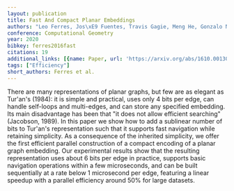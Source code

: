 ```yaml
---
layout: publication
title: Fast And Compact Planar Embeddings
authors: "Leo Ferres, Jos\xE9 Fuentes, Travis Gagie, Meng He, Gonzalo Navarro"
conference: Computational Geometry
year: 2020
bibkey: ferres2016fast
citations: 19
additional_links: [{name: Paper, url: 'https://arxiv.org/abs/1610.00130'}]
tags: ["Efficiency"]
short_authors: Ferres et al.
---
```

There are many representations of planar graphs, but few are as elegant as
Tur\'an's (1984): it is simple and practical, uses only 4 bits per edge, can
handle self-loops and multi-edges, and can store any specified embedding. Its
main disadvantage has been that "it does not allow efficient searching"
(Jacobson, 1989). In this paper we show how to add a sublinear number of bits
to Tur\'an's representation such that it supports fast navigation while
retaining simplicity. As a consequence of the inherited simplicity, we offer
the first efficient parallel construction of a compact encoding of a planar
graph embedding. Our experimental results show that the resulting
representation uses about 6 bits per edge in practice, supports basic
navigation operations within a few microseconds, and can be built sequentially
at a rate below 1 microsecond per edge, featuring a linear speedup with a
parallel efficiency around 50% for large datasets.